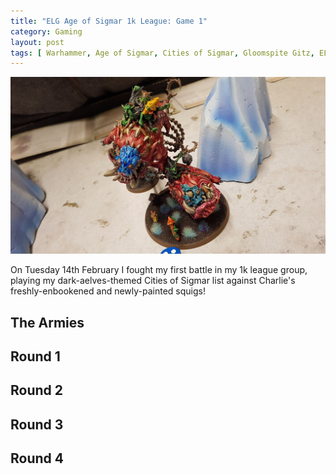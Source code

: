 ```yaml
---
title: "ELG Age of Sigmar 1k League: Game 1"
category: Gaming
layout: post
tags: [ Warhammer, Age of Sigmar, Cities of Sigmar, Gloomspite Gitz, ELG, Red Dice Games ]
---
```


![](/images/2023/02/battles/cities-vs-gitz/mangler.jpg)

On Tuesday 14th February I fought my first battle in my 1k league group, playing my dark-aelves-themed Cities of Sigmar list against Charlie's freshly-enbookened and newly-painted squigs!

<!--more-->

## The Armies



## Round 1

## Round 2

## Round 3

## Round 4

